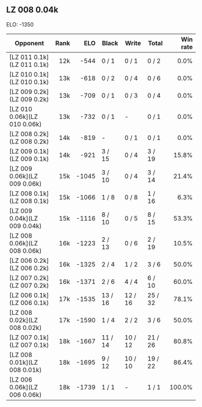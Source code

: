 ## LZ 008 0.04k ##

ELO: -1350

Opponent | Rank | ELO | Black | Write | Total | Win rate
---------|-----:|----:|-------|-------|-------|-------:
[LZ 011 0.1k](LZ 011 0.1k) | 12k | -544 | 0 / 1 | 0 / 1 | 0 / 2 | 0.0%
[LZ 010 0.1k](LZ 010 0.1k) | 13k | -618 | 0 / 2 | 0 / 4 | 0 / 6 | 0.0%
[LZ 009 0.2k](LZ 009 0.2k) | 13k | -709 | 0 / 1 | 0 / 3 | 0 / 4 | 0.0%
[LZ 010 0.06k](LZ 010 0.06k) | 13k | -732 | 0 / 1 | - | 0 / 1 | 0.0%
[LZ 008 0.2k](LZ 008 0.2k) | 14k | -819 | - | 0 / 1 | 0 / 1 | 0.0%
[LZ 009 0.1k](LZ 009 0.1k) | 14k | -921 | 3 / 15 | 0 / 4 | 3 / 19 | 15.8%
[LZ 009 0.06k](LZ 009 0.06k) | 15k | -1045 | 3 / 10 | 0 / 4 | 3 / 14 | 21.4%
[LZ 008 0.1k](LZ 008 0.1k) | 15k | -1066 | 1 / 8 | 0 / 8 | 1 / 16 | 6.3%
[LZ 009 0.04k](LZ 009 0.04k) | 15k | -1116 | 8 / 10 | 0 / 5 | 8 / 15 | 53.3%
[LZ 008 0.06k](LZ 008 0.06k) | 16k | -1223 | 2 / 13 | 0 / 6 | 2 / 19 | 10.5%
[LZ 006 0.2k](LZ 006 0.2k) | 16k | -1325 | 2 / 4 | 1 / 2 | 3 / 6 | 50.0%
[LZ 007 0.2k](LZ 007 0.2k) | 16k | -1371 | 2 / 6 | 4 / 4 | 6 / 10 | 60.0%
[LZ 006 0.1k](LZ 006 0.1k) | 17k | -1535 | 13 / 16 | 12 / 16 | 25 / 32 | 78.1%
[LZ 008 0.02k](LZ 008 0.02k) | 17k | -1590 | 1 / 4 | 2 / 2 | 3 / 6 | 50.0%
[LZ 007 0.1k](LZ 007 0.1k) | 18k | -1667 | 11 / 14 | 10 / 12 | 21 / 26 | 80.8%
[LZ 008 0.01k](LZ 008 0.01k) | 18k | -1695 | 9 / 12 | 10 / 10 | 19 / 22 | 86.4%
[LZ 006 0.06k](LZ 006 0.06k) | 18k | -1739 | 1 / 1 | - | 1 / 1 | 100.0%
